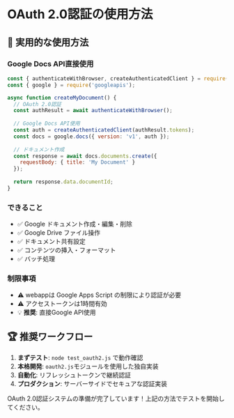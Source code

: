 # OAuth 2.0認証の使用方法

## 🎯 実用的な使用方法

### Google Docs API直接使用
```javascript
const { authenticateWithBrowser, createAuthenticatedClient } = require('./oauth2');
const { google } = require('googleapis');

async function createMyDocument() {
  // OAuth 2.0認証
  const authResult = await authenticateWithBrowser();
  
  // Google Docs API使用
  const auth = createAuthenticatedClient(authResult.tokens);
  const docs = google.docs({ version: 'v1', auth });
  
  // ドキュメント作成
  const response = await docs.documents.create({
    requestBody: { title: 'My Document' }
  });
  
  return response.data.documentId;
}
```

### できること
- ✅ Google ドキュメント作成・編集・削除
- ✅ Google Drive ファイル操作
- ✅ ドキュメント共有設定
- ✅ コンテンツの挿入・フォーマット
- ✅ バッチ処理

### 制限事項
- ⚠️ webappは Google Apps Script の制限により認証が必要
- ⚠️ アクセストークンは1時間有効
- 💡 **推奨**: 直接Google API使用

## 🏆 推奨ワークフロー

1. **まずテスト**: `node test_oauth2.js` で動作確認
2. **本格開発**: `oauth2.js`モジュールを使用した独自実装
3. **自動化**: リフレッシュトークンで継続認証
4. **プロダクション**: サーバーサイドでセキュアな認証実装

OAuth 2.0認証システムの準備が完了しています！上記の方法でテストを開始してください。
